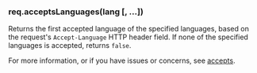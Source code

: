 <h3 id='req.acceptsLanguages'>req.acceptsLanguages(lang [, ...])</h3>

Returns the first accepted language of the specified languages,
based on the request's `Accept-Language` HTTP header field.
If none of the specified languages is accepted, returns `false`.

For more information, or if you have issues or concerns, see [accepts](https://github.com/aws-valkyriejs/accepts).
